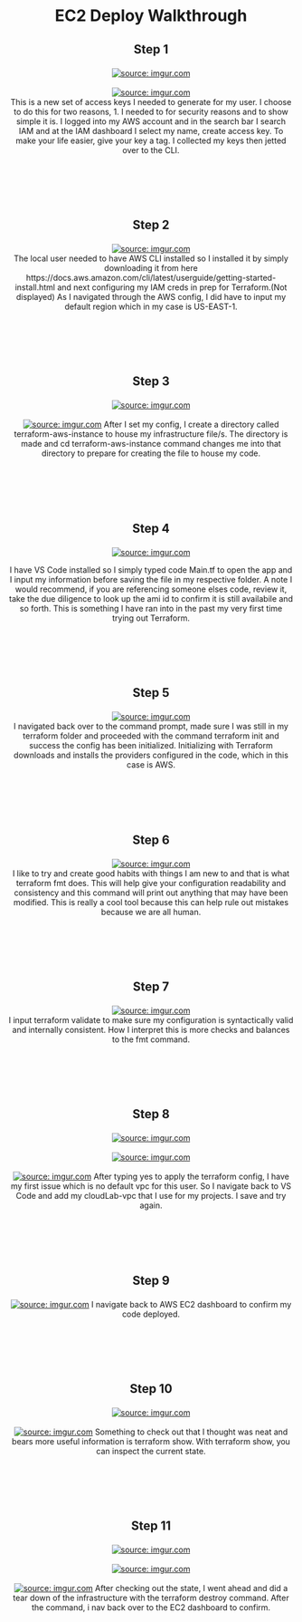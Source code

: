 <h1><p align="center">EC2 Deploy Walkthrough<p align="center"></p></h1>
<p align="center">
  <h2><p align="center">Step 1<p align="center"></p></h2>
  <p align="center">
    <a href="https://imgur.com/shcBlVf"><img src="https://i.imgur.com/shcBlVf.png" title="source: imgur.com" /></a>
    <br />
    <br />
    <a href="https://imgur.com/B4kJGjv"><img src="https://i.imgur.com/B4kJGjv.png?1" title="source: imgur.com" /></a>
    <br />
    This is a new set of access keys I needed to generate for my user. I choose to do this for two reasons, 1. I needed to for security reasons and to show simple it is. I logged into my AWS account and in the search bar I search IAM and at the IAM dashboard I select    my name, create access key. To make your life easier, give your key a tag. I collected my keys then jetted over to the CLI.
    <p align="center">
  <br />
  <br />
  <br />
  <br />
  <h2><p align="center">Step 2<p align="center"></p></h2>
  <p align="center">
    <a href="https://imgur.com/bdSY4QZ"><img src="https://i.imgur.com/bdSY4QZ.png" title="source: imgur.com" /></a>
  <br />
  The local user needed to have AWS CLI installed so I installed it by simply downloading it from here https://docs.aws.amazon.com/cli/latest/userguide/getting-started-install.html and next configuring my IAM creds in prep for Terraform.(Not displayed) As I navigated      through the AWS config, I did have to input my default region which in my case is US-EAST-1.
   <p align=""center> 
  <br />
  <br />
  <br />
  <br />
  <h2><p align="center">Step 3<p align="center"></p></h2>
  <p align="center">   
  <a href="https://imgur.com/GUo2WHF"><img src="https://i.imgur.com/GUo2WHF.png" title="source: imgur.com" /></a>
  <br />
  <br />
  <a href="https://imgur.com/BUCJOtT"><img src="https://i.imgur.com/BUCJOtT.png" title="source: imgur.com" /></a>
  After I set my config, I create a directory called terraform-aws-instance to house my infrastructure file/s. The directory is made and cd terraform-aws-instance command changes me into that directory to prepare for creating the file to house my code.
  <p align="center">  
  <br />
  <br />
  <br />
  <br />
  <h2><p align="center">Step 4<p align="center"></p></h2>
  <p align="center">
    <p align="center"><a href="https://imgur.com/vpV2F3T"><img src="https://i.imgur.com/vpV2F3T.png" title="source: imgur.com" /></a><p align="center">
  I have VS Code installed so I simply typed code Main.tf to open the app and I input my information before saving the file in my respective folder. A note I would recommend, if you are referencing someone elses code, review it, take the due diligence to look up the       ami id to confirm it is still availabile and so forth. This is something I have ran into in the past my very first time trying out Terraform.
    <p align="center">
  <br />
  <br />
  <br />
  <br />
  <h2><p align="center">Step 5<p align="center"></p></h2>
  <p align="center">    
  <a href="https://imgur.com/253BQX3"><img src="https://i.imgur.com/253BQX3.png" title="source: imgur.com" /></a>
  <br /> 
  I navigated back over to the command prompt, made sure I was still in my terraform folder and proceeded with the command terraform init and success the config has been initialized. Initializing with Terraform downloads and installs the providers configured in the code, which in this case is AWS.
   <p align="center"> 
  <br />
  <br />
  <br />
  <br />
  <h2><p align="center">Step 6<p align="center"></p></h2>
  <p align="center">   
  <a href="https://imgur.com/wzzxcFu"><img src="https://i.imgur.com/wzzxcFu.png" title="source: imgur.com" /></a>
  <br />  
  I like to try and create good habits with things I am new to and that is what terraform fmt does. This will help give your configuration readability and consistency and this command will print out anything that may have been modified. This is really a cool tool          because this can help rule out mistakes because we are all human.
  <p align="center">  
  <br />
  <br />
  <br />
  <br />
  <h2><p align="center">Step 7<p align="center"></p></h2>
  <p align="center"> 
  <a href="https://imgur.com/HpmriNq"><img src="https://i.imgur.com/HpmriNq.png" title="source: imgur.com" /></a>
  <br /> 
  I input terraform validate to make sure my configuration is syntactically valid and internally consistent. How I interpret this is more checks and balances to the fmt command.
  <p align="center">   
  <br />
  <br />
  <br />
  <br />
  <h2><p align="center">Step 8<p align="center"></p></h2>
  <p align="center">  
  <a href="https://imgur.com/J6rdsH7"><img src="https://i.imgur.com/J6rdsH7.png" title="source: imgur.com" /></a>
  <br />
  <br />
  <a href="https://imgur.com/WarNJwP"><img src="https://i.imgur.com/WarNJwP.png" title="source: imgur.com" /></a>
  <br  />
  <br />
  <a href="https://imgur.com/91XbRUZ"><img src="https://i.imgur.com/91XbRUZ.png" title="source: imgur.com" /></a>
  After typing yes to apply the terraform config, I have my first issue which is no default vpc for this user. So I navigate back to VS Code and add my cloudLab-vpc that I use for my projects. I save and try again.
  <p align="center">
  <br />
  <br />
  <br />
  <br />
  <h2><p align="center">Step 9<p align="center"></p></h2>
  <p align="center">  
  <a href="https://imgur.com/0nokbhG"><img src="https://i.imgur.com/0nokbhG.png" title="source: imgur.com" /></a>
  I navigate back to AWS EC2 dashboard to confirm my code deployed.
  <p align="center">  
  <br />
  <br />
  <br />
  <br />
  <h2><p align="center">Step 10<p align="center"></p></h2>
  <p align="center">  
  <a href="https://imgur.com/57bCapo"><img src="https://i.imgur.com/57bCapo.png" title="source: imgur.com" /></a>
  <br />
  <br />
  <a href="https://imgur.com/YToUrxB"><img src="https://i.imgur.com/YToUrxB.png" title="source: imgur.com" /></a>
  Something to check out that I thought was neat and bears more useful information is terraform show. With terraform show, you can inspect the current state.
  <p align="center">  
  <br />
  <br />
  <br />
  <br />
  <h2><p align="center">Step 11<p align="center"></p></h2>
  <p align="center">  
  <a href="https://imgur.com/DT9UAnA"><img src="https://i.imgur.com/DT9UAnA.png" title="source: imgur.com" /></a>
  <br />
  <br />
  <a href="https://imgur.com/LoBAcQw"><img src="https://i.imgur.com/LoBAcQw.png" title="source: imgur.com" /></a>
  <br />
  <br />
  <a href="https://imgur.com/LO1DghD"><img src="https://i.imgur.com/LO1DghD.png" title="source: imgur.com" /></a>
  After checking out the state, I went ahead and did a tear down of the infrastructure with the terraform destroy command. After the command, i nav back over to the EC2 dashboard to confirm.
    <p align="center">
<p align="center">
